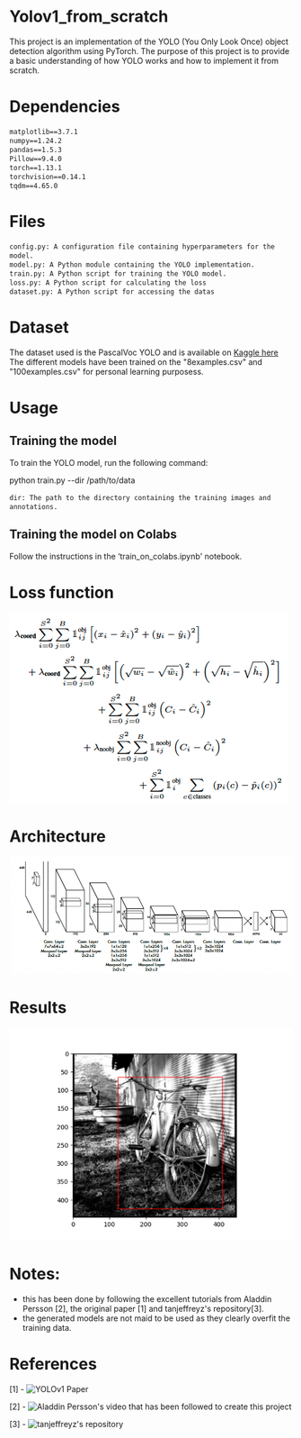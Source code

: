 # Yolov1_from_scratch

This project is an implementation of the YOLO (You Only Look Once) object detection algorithm using PyTorch. The purpose of this project is to provide a basic understanding of how YOLO works and how to implement it from scratch. 


# Dependencies
    matplotlib==3.7.1
    numpy==1.24.2
    pandas==1.5.3
    Pillow==9.4.0
    torch==1.13.1
    torchvision==0.14.1
    tqdm==4.65.0

# Files
    config.py: A configuration file containing hyperparameters for the model.
    model.py: A Python module containing the YOLO implementation.
    train.py: A Python script for training the YOLO model.
    loss.py: A Python script for calculating the loss
    dataset.py: A Python script for accessing the datas
    
# Dataset
The dataset used is the PascalVoc YOLO and is available on [Kaggle here](https://www.kaggle.com/datasets/aladdinpersson/pascalvoc-yolo)
The different models have been trained on the "8examples.csv" and "100examples.csv" for personal learning purposess.

# Usage

## Training the model
To train the YOLO model, run the following command:

python train.py --dir /path/to/data 

    dir: The path to the directory containing the training images and annotations.
    
## Training the model on Colabs
Follow the instructions in the ‘train_on_colabs.ipynb' notebook.

# Loss function 
![Loss function](ressources/loss.png)

# Architecture
![Architecture](ressources/architecture.png)

# Results
![Result](ressources/result.png)

# Notes:
  - this has been done by following the excellent tutorials from Aladdin Persson [2], the original paper [1] and tanjeffreyz's repository[3].
  - the generated models are not maid to be used as they clearly overfit the training data.

# References

[1] - ![YOLOv1 Paper](https://arxiv.org/abs/1506.02640)

[2] - ![Aladdin Persson's video that has been followed to create this project](https://www.youtube.com/watch?v=n9_XyCGr-MI)

[3] - ![tanjeffreyz's repository](https://github.com/tanjeffreyz/yolo-v1)

